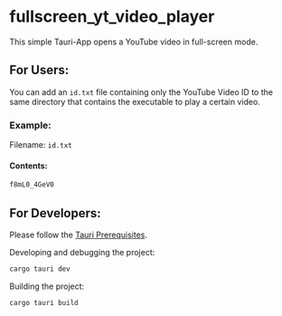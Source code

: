 # fullscreen_yt_video_player

This simple Tauri-App opens a YouTube video in full-screen mode.

## For Users:
You can add an `id.txt` file containing only the YouTube Video ID to the same directory that contains the executable to play a certain video.

### Example:
Filename: `id.txt`

#### Contents:
```txt
f8mL0_4GeV0
```

## For Developers:
Please follow the [Tauri Prerequisites](https://tauri.app/v1/guides/getting-started/prerequisites).

Developing and debugging the project:
```sh
cargo tauri dev
```

Building the project:
```sh
cargo tauri build
```
